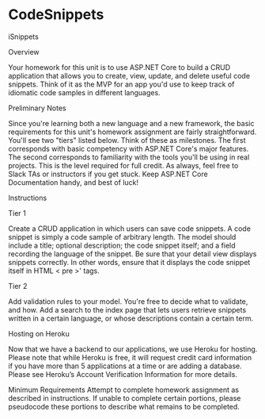 # CodeSnippets

iSnippets

Overview

Your homework for this unit is to use ASP.NET Core to build a CRUD application that allows you to create, view, update, and delete useful code snippets. Think of it as the MVP for an app you'd use to keep track of idiomatic code samples in different languages.

Preliminary Notes

Since you're learning both a new language and a new framework, the basic requirements for this unit's homework assignment are fairly straightforward.
You'll see two "tiers" listed below. Think of these as milestones. The first corresponds with basic competency with ASP.NET Core's major features.
The second corresponds to familiarity with the tools you'll be using in real projects. This is the level required for full credit.
As always, feel free to Slack TAs or instructors if you get stuck. Keep ASP.NET Core Documentation handy, and best of luck!

Instructions

Tier 1

Create a CRUD application in which users can save code snippets.
A code snippet is simply a code sample of arbitrary length. The model should include a title; optional description; the code snippet itself; and a field recording the language of the snippet.
Be sure that your detail view displays snippets correctly. In other words, ensure that it displays the code snippet itself in HTML < pre >' tags.

Tier 2

Add validation rules to your model. You're free to decide what to validate, and how.
Add a search to the index page that lets users retrieve snippets written in a certain language, or whose descriptions contain a certain term.


Hosting on Heroku

Now that we have a backend to our applications, we use Heroku for hosting. Please note that while Heroku is free, it will request credit card information if you have more than 5 applications at a time or are adding a database.
Please see Heroku’s Account Verification Information for more details.


Minimum Requirements
Attempt to complete homework assignment as described in instructions. If unable to complete certain portions, please pseudocode these portions to describe what remains to be completed.